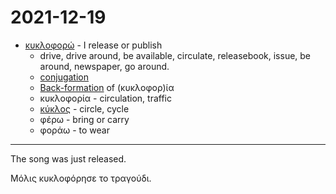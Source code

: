 # 2021-12-19

* [κυκλοφορώ] - I release or publish
  * drive, drive around, be available, circulate, releasebook, issue, be around, newspaper, go around.
  * [conjugation](https://cooljugator.com/gr/%CE%BA%CF%85%CE%BA%CE%BB%CE%BF%CF%86%CE%BF%CF%81%CF%8E)
  * [Back-formation] of (κυκλοφορ)ία
  * κυκλοφορία - circulation, traffic
  * [κύκλος] - circle, cycle
  * φέρω - bring or carry
  * φοράω - to wear

[κύκλος]: https://el.wiktionary.org/wiki/%CE%BA%CF%8D%CE%BA%CE%BB%CE%BF%CF%82
[Back-formation]: https://en.wiktionary.org/wiki/Appendix:Glossary#back-formation
[κυκλοφορώ]: https://el.wiktionary.org/wiki/%CE%BA%CF%85%CE%BA%CE%BB%CE%BF%CF%86%CE%BF%CF%81%CF%8E

---

The song was just released.

Μόλις κυκλοφόρησε το τραγούδι.
